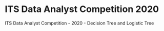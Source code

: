 # ITS Data Analyst Competition 2020


ITS Data Analyst Competition - 2020 - Decision Tree and Logistic Tree
